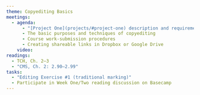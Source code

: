 ```yaml
---
theme: Copyediting Basics
meetings:
  - agenda:
      - "[Project One](projects/#project-one) description and requirements"
      - The basic purposes and techniques of copyediting
      - Course work-submission procedures
      - Creating shareable links in Dropbox or Google Drive
    video:
readings:
  - TCH, Ch. 2–3
  - "CMS, Ch. 2: 2.90–2.99"
tasks:
  - "Editing Exercise #1 (traditional marking)"
  - Participate in Week One/Two reading discussion on Basecamp
---
```

